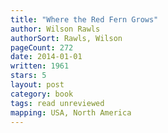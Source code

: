 ```yaml
---
title: "Where the Red Fern Grows"
author: Wilson Rawls
authorSort: Rawls, Wilson
pageCount: 272
date: 2014-01-01
written: 1961
stars: 5
layout: post
category: book
tags: read unreviewed
mapping: USA, North America
---
```


